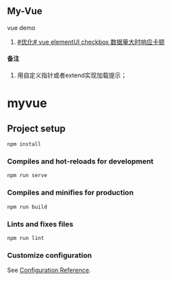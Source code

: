 ## My-Vue
vue demo

1. [#优化# vue elementUI checkbox 数据量大时响应卡顿](./tree/elementui-checkbox)

#### 备注

1. 用自定义指针或者extend实现加载提示；



# myvue

## Project setup
```
npm install
```

### Compiles and hot-reloads for development
```
npm run serve
```

### Compiles and minifies for production
```
npm run build
```

### Lints and fixes files
```
npm run lint
```

### Customize configuration
See [Configuration Reference](https://cli.vuejs.org/config/).
